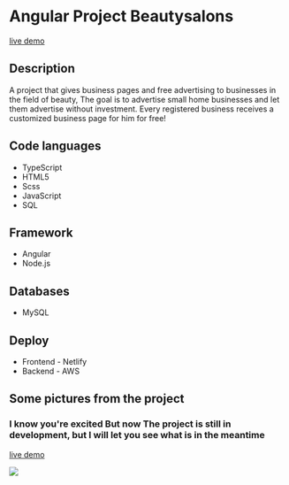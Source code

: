 
# Angular Project Beautysalons
<a href="https://beautys.razonir.com/?utm_source=github&utm_medium=github&utm_campaign=github&utm_id=github" target="_blank">live demo</a>


## Description
A project that gives business pages and free advertising to businesses in the field of beauty,
The goal is to advertise small home businesses and let them advertise without investment.
Every registered business receives a customized business page for him for free!

## Code languages
- TypeScript
- HTML5
- Scss
- JavaScript
- SQL

## Framework
- Angular
- Node.js

## Databases
- MySQL

## Deploy 
- Frontend - Netlify
- Backend - AWS


## Some pictures from the project
### I know you're excited But now The project is still in development, but I will let you see what is in the meantime
<a href="https://beautys.netlify.app/?utm_source=github&utm_medium=github&utm_campaign=github&utm_id=github" target="_blank">live demo</a>

<img src='https://beautys.razonir.com/front-cells.188ce09ca96a2902.jpg' >

